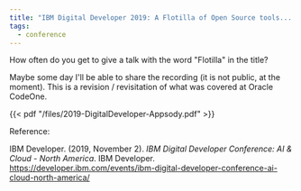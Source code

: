 ```yaml
---
title: "IBM Digital Developer 2019: A Flotilla of Open Source tools... "
tags:
  - conference
---
```

How often do you get to give a talk with the word "Flotilla" in the title?

Maybe some day I'll be able to share the recording (it is not public, at the moment). This is a revision / revisitation of what was covered at Oracle CodeOne.

<!--more-->

{{< pdf "/files/2019-DigitalDeveloper-Appsody.pdf" >}}

Reference:

IBM Developer. (2019, November 2). _IBM Digital Developer Conference: AI & Cloud - North America_. IBM Developer. https://developer.ibm.com/events/ibm-digital-developer-conference-ai-cloud-north-america/